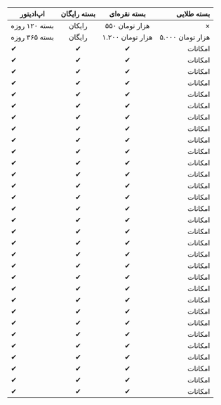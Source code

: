 | اپ‌ادیتور | بسته رایگان | بسته نقره‌ای | بسته طلایی |
| ---- | :----: | :----: | ----: |
| بسته ۱۲۰ روزه | رایکان | ۵۵۰ هزار تومان | × |
| بسته ۳۶۵ روزه | رایگان | ۱.۲۰۰ هزار تومان | ۵.۰۰۰ هزار تومان |
| ✔ | ✔ | ✔ | امکانات|
| ✔ | ✔ | ✔ | امکانات|
| ✔ | ✔ | ✔ | امکانات|
| ✔ | ✔ | ✔ | امکانات|
| ✔ | ✔ | ✔ | امکانات|
| ✔ | ✔ | ✔ | امکانات|
| ✔ | ✔ | ✔ | امکانات|
| ✔ | ✔ | ✔ | امکانات|
| ✔ | ✔ | ✔ | امکانات|
| ✔ | ✔ | ✔ | امکانات|
| ✔ | ✔ | ✔ | امکانات|
| ✔ | ✔ | ✔ | امکانات|
| ✔ | ✔ | ✔ | امکانات|
| ✔ | ✔ | ✔ | امکانات|
| ✔ | ✔ | ✔ | امکانات|
| ✔ | ✔ | ✔ | امکانات|
| ✔ | ✔ | ✔ | امکانات|
| ✔ | ✔ | ✔ | امکانات|
| ✔ | ✔ | ✔ | امکانات|
| ✔ | ✔ | ✔ | امکانات|
| ✔ | ✔ | ✔ | امکانات|
| ✔ | ✔ | ✔ | امکانات|
| ✔ | ✔ | ✔ | امکانات|
| ✔ | ✔ | ✔ | امکانات|
| ✔ | ✔ | ✔ | امکانات|
| ✔ | ✔ | ✔ | امکانات|
| ✔ | ✔ | ✔ | امکانات|
| ✔ | ✔ | ✔ | امکانات|
| ✔ | ✔ | ✔ | امکانات|
| ✔ | ✔ | ✔ | امکانات|
| ✔ | ✔ | ✔ | امکانات|
